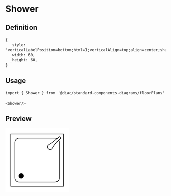 # Shower

## Definition

```
{
  _style: 'verticalLabelPosition=bottom;html=1;verticalAlign=top;align=center;shape=mxgraph.floorplan.shower2;',
  _width: 60,
  _height: 60,
}
```

## Usage

```
import { Shower } from '@diac/standard-components-diagrams/floorPlans'

<Shower/>
```

## Preview

<img src="./shower.png" width="200"/>
